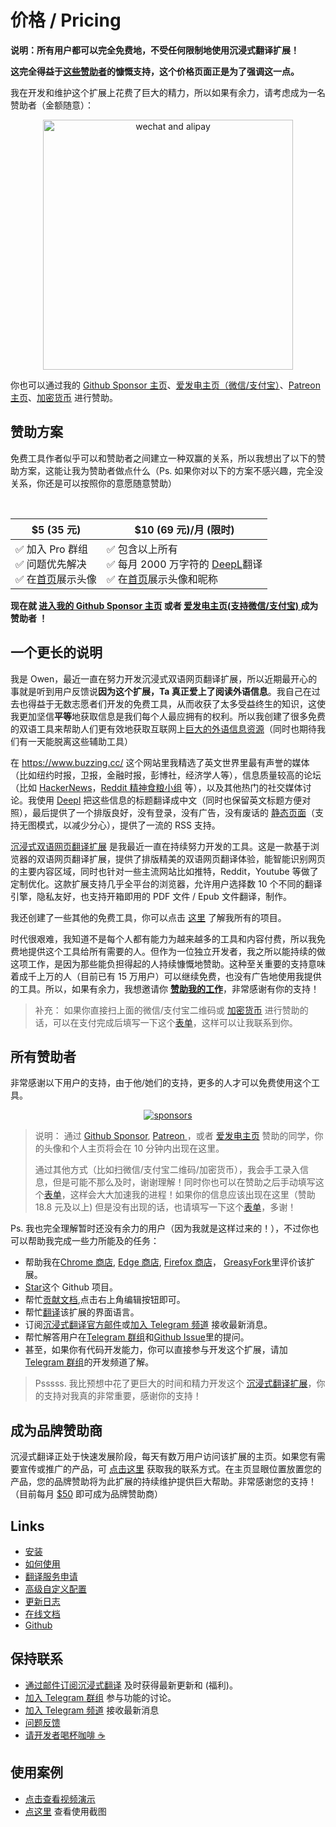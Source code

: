 # 价格 / Pricing

**说明：所有用户都可以完全免费地，不受任何限制地使用沉浸式翻译扩展！**

**这完全得益于[这些赞助者](https://immersive-translate.owenyoung.com/thanks)的慷慨支持，这个价格页面正是为了强调这一点。**

我在开发和维护这个扩展上花费了巨大的精力，所以如果有余力，请考虑成为一名赞助者（金额随意）：

<div align="center"><img src="https://immersive-translate.owenyoung.com/assets/sponsor.png" width="400" alt="wechat and alipay"></div>

你也可以通过我的 [Github Sponsor 主页](https://github.com/sponsors/theowenyoung?frequency=recurring)、[爱发电主页（微信/支付宝）](https://afdian.net/a/translate)、[Patreon 主页](https://www.patreon.com/theowenyoung)、[加密货币](https://www.owenyoung.com/contact/) 进行赞助。

## 赞助方案

免费工具作者似乎可以和赞助者之间建立一种双赢的关系，所以我想出了以下的赞助方案，这能让我为赞助者做点什么（Ps. 如果你对以下的方案不感兴趣，完全没关系，你还是可以按照你的意愿随意赞助）

<br>

| $5 (35 元)                                                                                                                                  | $10 (69 元)/月 (限时)                                                                                                                                                                                                        |
| ------------------------------------------------------------------------------------------------------------------------------------------- | ---------------------------------------------------------------------------------------------------------------------------------------------------------------------------------------------------------------------------- |
| ✅ 加入 Pro 群组<br>✅ 问题优先解决<br>✅ 在[首页](https://immersive-translate.owenyoung.com/#%E8%B5%9E%E5%8A%A9%E8%80%85%E4%BB%AC)展示头像 | ✅ 包含以上所有<br>✅ 每月 2000 万字符的 [DeepL](https://immersive-translate.owenyoung.com/services/deepL)翻译<br>✅ 在[首页](https://immersive-translate.owenyoung.com/#%E8%B5%9E%E5%8A%A9%E8%80%85%E4%BB%AC)展示头像和昵称 |

**现在就 [进入我的 Github Sponsor 主页](https://github.com/sponsors/theowenyoung?frequency=recurring) 或者 [爱发电主页(支持微信/支付宝) ](https://afdian.net/a/translate) 成为赞助者 ！**

## 一个更长的说明

我是 Owen，最近一直在努力开发沉浸式双语网页翻译扩展，所以近期最开心的事就是听到用户反馈说**因为这个扩展，Ta 真正爱上了阅读外语信息**。我自己在过去也得益于无数志愿者们开发的免费工具，从而收获了太多受益终生的知识，这使我更加坚信**平等**地获取信息是我们每个人最应拥有的权利。所以我创建了很多免费的双语工具来帮助人们更有效地获取互联网上[巨大的外语信息资源](https://www.owenyoung.com/sources/)（同时也期待我们有一天能脱离这些辅助工具）

在 <https://www.buzzing.cc/> 这个网站里我精选了英文世界里最有声誉的媒体（比如纽约时报，卫报，金融时报，彭博社，经济学人等），信息质量较高的论坛（比如 [HackerNews](https://news.ycombinator.com/)，[Reddit 精神食粮小组](https://depth.buzzing.cc/) 等），以及其他热门的社交媒体讨论。我使用 [Deepl](https://www.deepl.com/translator) 把这些信息的标题翻译成中文（同时也保留英文标题方便对照），最后提供了一个排版良好，没有登录，没有广告，没有废话的 [静态页面](https://www.buzzing.cc/)（支持无图模式，以减少分心），提供了一流的 RSS 支持。

[沉浸式双语网页翻译扩展](https://immersive-translate.owenyoung.com/) 是我最近一直在持续努力开发的工具。这是一款基于浏览器的双语网页翻译扩展，提供了排版精美的双语网页翻译体验，能智能识别网页的主要内容区域，同时也针对一些主流网站比如推特，Reddit，Youtube 等做了定制优化。这款扩展支持几乎全平台的浏览器，允许用户选择数 10 个不同的翻译引擎，隐私友好，也支持开箱即用的 PDF 文件 / Epub 文件翻译，制作。

我还创建了一些其他的免费工具，你可以点击 [这里](https://www.owenyoung.com/projects/) 了解我所有的项目。

时代很艰难，我知道不是每个人都有能力为越来越多的工具和内容付费，所以我免费地提供这个工具给所有需要的人。但作为一位独立开发者，我之所以能持续的做这项工作，是因为那些能负担得起的人持续慷慨地赞助。这种至关重要的支持意味着成千上万的人（目前已有 15 万用户）可以继续免费，也没有广告地使用我提供的工具。所以，如果有余力，我想邀请你 [**赞助我的工作**](https://immersive-translate.owenyoung.com/donate.html)，非常感谢有你的支持！

> 补充： 如果你直接扫上面的微信/支付宝二维码或 [加密货币](https://www.owenyoung.com/contact/) 进行赞助的话，可以在支付完成后填写一下这个[表单](https://tally.so/r/mYPplv)，这样可以让我联系到你。

## 所有赞助者

非常感谢以下用户的支持，由于他/她们的支持，更多的人才可以免费使用这个工具。

<p align="center">
<object style="max-width: 100%;" type="image/svg+xml" data="https://immersive-translate.owenyoung.com/assets/sponsorkit/sponsors.svg?v=560aca381dbfd9c490435d31bea7c6cead4d94ef"><a target="_blank" href="https://immersive-translate.owenyoung.com/donate">
<img alt="sponsors" src="https://immersive-translate.owenyoung.com/assets/sponsorkit/sponsors.svg?v=560aca381dbfd9c490435d31bea7c6cead4d94ef"></a></object>
</p>

> 说明： 通过 [Github Sponsor](https://github.com/sponsors/theowenyoung?frequency=recurring), [Patreon ](https://www.patreon.com/theowenyoung)，或者 [爱发电主页](https://afdian.net/a/translate) 赞助的同学，你的头像和个人主页将会在 10 分钟内出现在这里。
>
> 通过其他方式（比如扫微信/支付宝二维码/加密货币），我会手工录入信息，但是可能不那么及时，谢谢理解！同时你也可以在赞助之后手动填写这个[表单](https://tally.so/r/3jZ569)，这样会大大加速我的进程！如果你的信息应该出现在这里（赞助 18.8 元及以上) 但是没有出现的话，也请填写一下这个[表单](https://tally.so/r/3jZ569)，多谢！

Ps. 我也完全理解暂时还没有余力的用户（因为我就是这样过来的！），不过你也可以帮助我完成一些力所能及的任务：

- 帮助我在[Chrome 商店](https://chrome.google.com/webstore/detail/immersive-translate/bpoadfkcbjbfhfodiogcnhhhpibjhbnh), [Edge 商店](https://microsoftedge.microsoft.com/addons/detail/%E6%B2%89%E6%B5%B8%E5%BC%8F%E7%BF%BB%E8%AF%91/amkbmndfnliijdhojkpoglbnaaahippg?form=MT001Y&hl=zh-CN&gl=CN), [Firefox 商店](https://addons.mozilla.org/zh-CN/firefox/addon/immersive-translate/)， [GreasyFork](https://greasyfork.org/zh-CN/scripts/457196-immersive-translate)里评价该扩展。
- [Star](https://github.com/immersive-translate/immersive-translate/)这个 Github 项目。
- 帮忙[贡献文档](https://immersive-translate.owenyoung.com/),点击右上角编辑按钮即可。
- 帮忙[翻译](https://crowdin.com/project/immersive-translate)该扩展的界面语言。
- 订阅[沉浸式翻译官方邮件](https://immersivetranslate.substack.com/)或[加入 Telegram 频道](https://t.me/immersivetranslate) 接收最新消息。
- 帮忙解答用户在[Telegram 群组](https://t.me/+rq848Z09nehlOTgx)和[Github Issue](https://github.com/immersive-translate/immersive-translate/issues)里的提问。
- 甚至，如果你有代码开发能力，你可以直接参与开发这个扩展，请加[Telegram 群组](https://t.me/+rq848Z09nehlOTgx)的开发频道了解。

> Psssss. 我比预想中花了更巨大的时间和精力开发这个 [沉浸式翻译扩展](https://immersive-translate.owenyoung.com/)，你的支持对我真的非常重要，感谢你的支持！

## 成为品牌赞助商

沉浸式翻译正处于快速发展阶段，每天有数万用户访问该扩展的主页。如果您有需要宣传或推广的产品，可 [点击这里](https://www.owenyoung.com/contact/) 获取我的联系方式。在主页显眼位置放置您的产品，您的品牌赞助将为此扩展的持续维护提供巨大帮助。非常感谢您的支持！（目前每月 [$50](https://github.com/sponsors/theowenyoung/sponsorships?sponsor=theowenyoung&tier_id=263955) 即可成为品牌赞助商）

## Links

- [安装](https://immersive-translate.owenyoung.com/installation.html)
- [如何使用](https://immersive-translate.owenyoung.com/usage.html)
- [翻译服务申请](https://immersive-translate.owenyoung.com/services.html)
- [高级自定义配置](https://immersive-translate.owenyoung.com/advanced.html)
- [更新日志](https://immersive-translate.owenyoung.com/CHANGELOG.html)
- [在线文档](https://immersive-translate.owenyoung.com/)
- [Github](https://github.com/immersive-translate/immersive-translate/)

## 保持联系

- [通过邮件订阅沉浸式翻译](https://immersivetranslate.substack.com/) 及时获得最新更新和 (福利)。
- [加入 Telegram 群组](https://t.me/+rq848Z09nehlOTgx) 参与功能的讨论。
- [加入 Telegram 频道](https://t.me/immersivetranslate) 接收最新消息
- [问题反馈](https://github.com/immersive-translate/immersive-translate/issues/)
- [请开发者喝杯咖啡 ☕️](https://immersive-translate.owenyoung.com/donate.html)

## 使用案例

- [点击查看视频演示](https://www.youtube.com/watch?v=sQevumpUprc)
- [点这里](https://immersive-translate.owenyoung.com/usecase.html) 查看使用截图
